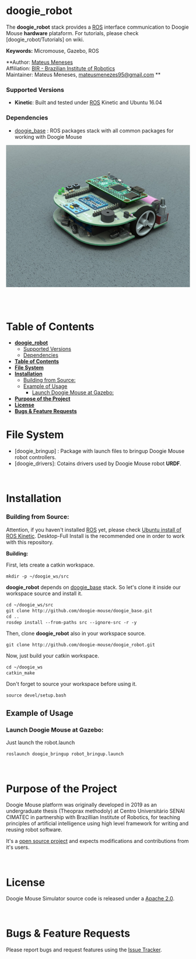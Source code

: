 # **doogie_robot**

The **doogie_robot** stack provides a [ROS] interface communication to Doogie Mouse **hardware** plataform. For tutorials, please check [doogie_robot/Tutorials] on wiki.

**Keywords:** Micromouse, Gazebo, ROS

**Author: [Mateus Meneses]<br />
Affiliation: [BIR - Brazilian Institute of Robotics]<br />
Maintainer: Mateus Meneses, mateusmenezes95@gmail.com **

### Supported Versions

- **Kinetic**: Built and tested under [ROS] Kinetic and Ubuntu 16.04

<!-- [![Build Status](http://rsl-ci.ethz.ch/buildStatus/icon?job=ros_best_practices)](http://rsl-ci.ethz.ch/job/ros_best_practices/) TODO -->

### Dependencies 
- [doogie_base] : ROS packages stack with all common packages for working with Doogie Mouse

<p align="center">
   <img src="docs/doogie_robot.jpeg" alt="doogie_robot hw" title="Example Image">
</p>
</br>

</br>

# **Table of Contents**
- [**doogie_robot**](#doogierobot)
    - [Supported Versions](#supported-versions)
    - [Dependencies](#dependencies)
- [**Table of Contents**](#table-of-contents)
- [**File System**](#file-system)
- [**Installation**](#installation)
    - [Building from Source:](#building-from-source)
  - [Example of Usage](#example-of-usage)
    - [Launch Doogie Mouse at Gazebo:](#launch-doogie-mouse-at-gazebo)
- [**Purpose of the Project**](#purpose-of-the-project)
- [**License**](#license)
- [**Bugs & Feature Requests**](#bugs--feature-requests)

# **File System**

- [doogie_bringup] : Package with launch files to bringup Doogie Mouse robot controllers.
- [doogie_drivers]: Cotains drivers used by Doogie Mouse robot **URDF**.

</br>

# **Installation**

<!-- ### 1. Installation from Packages:

TODO

    sudo apt-get install ros-indigo-...


or you could also build this repository from source. -->

### Building from Source:

Attention, if you haven't installed [ROS] yet, please check [Ubuntu install of ROS Kinetic](http://wiki.ros.org/kinetic/Installation/Ubuntu). Desktop-Full Install is the recommended one in order to work with this repository.    

**Building:**

First, lets create a catkin workspace.

    mkdir -p ~/doogie_ws/src

**doogie_robot** depends on [doogie_base] stack. So let's clone it inside our workspace source and install it.

	cd ~/doogie_ws/src
	git clone http://github.com/doogie-mouse/doogie_base.git
    cd ..
    rosdep install --from-paths src --ignore-src -r -y

Then, clone **doogie_robot** also in your workspace source.
        
    git clone http://github.com/doogie-mouse/doogie_robot.git

Now, just build your catkin workspace.

    cd ~/doogie_ws
    catkin_make

Don't forget to source your workspace before using it.
    
    source devel/setup.bash


## Example of Usage

### Launch Doogie Mouse at Gazebo:

Just launch the robot.launch

	roslaunch doogie_bringup robot_bringup.launch

</br>

# **Purpose of the Project**

Doogie Mouse platform was originally developed in 2019 as an undergraduate thesis (Theoprax methodoly) at Centro Universitário SENAI CIMATEC in partnership with Brazillian Institute of Robotics, for teaching principles of artificial intelligence using high level framework for writing and reusing robot software.

It's a [open source project](/LICENSE) and expects modifications and contributions from it's users. 

</br>

# **License**

Doogie Mouse Simulator source code is released under a [Apache 2.0](/LICENSE).

</br>

# **Bugs & Feature Requests**

Please report bugs and request features using the [Issue Tracker].

[BIR - Brazilian Institute of Robotics]: https://github.com/Brazilian-Institute-of-Robotics
[Mateus Meneses]: https://github.com/doogie-mouse/doogie_robot/commits?author=mateusmenezes95
[doogie_base]: http://github.com/doogie-mouse/doogie_base.git
[doogie_gazebo]: doogie_gazebo
[doogie_gazebo/Tutorials]: http://github.com/doogie-mouse/doogie_robot/wiki/doogie_gazebo
[Issue Tracker]: http://github.com/doogie-mouse/doogie_robot/issues
[ROS]: http://www.ros.org